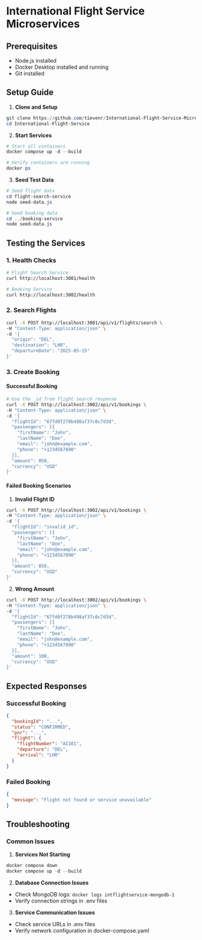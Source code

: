 # International Flight Service Microservices

## Prerequisites
- Node.js installed
- Docker Desktop installed and running
- Git installed

## Setup Guide

1. **Clone and Setup**
```powershell
git clone https://github.com/tievenr/International-Flight-Service-Microservice.git
cd International-Flight-Service
```

2. **Start Services**
```powershell
# Start all containers
docker compose up -d --build

# Verify containers are running
docker ps
```

3. **Seed Test Data**
```powershell
# Seed flight data
cd flight-search-service
node seed-data.js

# Seed booking data
cd ../booking-service
node seed-data.js
```

## Testing the Services

### 1. Health Checks
```bash
# Flight Search Service
curl http://localhost:3001/health

# Booking Service
curl http://localhost:3002/health
```

### 2. Search Flights
```bash
curl -X POST http://localhost:3001/api/v1/flights/search \
-H "Content-Type: application/json" \
-d '{
  "origin": "DEL",
  "destination": "LHR",
  "departureDate": "2025-05-15"
}'
```

### 3. Create Booking

#### Successful Booking
```bash
# Use the _id from flight search response
curl -X POST http://localhost:3002/api/v1/bookings \
-H "Content-Type: application/json" \
-d '{
  "flightId": "67fd0f278b498af37c0c7d3d",
  "passengers": [{
    "firstName": "John",
    "lastName": "Doe",
    "email": "john@example.com",
    "phone": "+1234567890"
  }],
  "amount": 850,
  "currency": "USD"
}'
```

#### Failed Booking Scenarios

1. **Invalid Flight ID**
```bash
curl -X POST http://localhost:3002/api/v1/bookings \
-H "Content-Type: application/json" \
-d '{
  "flightId": "invalid_id",
  "passengers": [{
    "firstName": "John",
    "lastName": "Doe",
    "email": "john@example.com",
    "phone": "+1234567890"
  }],
  "amount": 850,
  "currency": "USD"
}'
```

2. **Wrong Amount**
```bash
curl -X POST http://localhost:3002/api/v1/bookings \
-H "Content-Type: application/json" \
-d '{
  "flightId": "67fd0f278b498af37c0c7d3d",
  "passengers": [{
    "firstName": "John",
    "lastName": "Doe",
    "email": "john@example.com",
    "phone": "+1234567890"
  }],
  "amount": 100,
  "currency": "USD"
}'
```

## Expected Responses

### Successful Booking
```json
{
  "bookingId": "...",
  "status": "CONFIRMED",
  "pnr": "...",
  "flight": {
    "flightNumber": "AI101",
    "departure": "DEL",
    "arrival": "LHR"
  }
}
```

### Failed Booking
```json
{
  "message": "Flight not found or service unavailable"
}
```

## Troubleshooting

### Common Issues
1. **Services Not Starting**
```powershell
docker compose down
docker compose up -d --build
```

2. **Database Connection Issues**
- Check MongoDB logs: `docker logs intflightservice-mongodb-1`
- Verify connection strings in .env files

3. **Service Communication Issues**
- Check service URLs in .env files
- Verify network configuration in docker-compose.yaml
